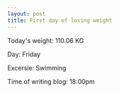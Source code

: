 ```yaml
---
layout: post
title: First day of losing weight 
---
```


Today's weight: 110.06 KG

Day: Friday

Excersie: Swimming

Time of writing blog: 18:00pm

